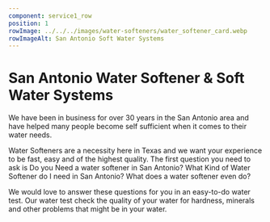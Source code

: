 ```yaml
---
component: service1_row
position: 1
rowImage: ../../../images/water-softeners/water_softener_card.webp
rowImageAlt: San Antonio Soft Water Systems
---
```

#  San Antonio Water Softener & Soft Water Systems

We have been in business for over 30 years in the San Antonio area and have helped many people become self sufficient when it comes to their water needs. 

Water Softeners are a necessity here in Texas and we want your experience to be fast, easy and of the highest quality. The first question you need to ask is Do you Need a water softener in San Antonio? What Kind of Water Softener do I need in San Antonio? What does a water softener even do?

We would love to answer these questions for you in an easy-to-do water test. Our water test check the quality of your water for hardness, minerals and other problems that might be in your water.
